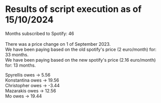 # Results of script execution as of 15/10/2024

Months subscribed to Spotify: 46 <br>
<br>
There was a price change on 1 of September 2023. <br>
We have been paying based on the old spotify's price (2 euro/month) for: 33 months.<br>
We have been paying based on the new spotify's price (2.16 euro/month) for: 13 months.<br>

Spyrellis  owes -> 5.56 <br>
Konstantina  owes -> 19.56 <br>
Christopher  owes -> -3.44 <br>
Mazarakis  owes -> 12.56 <br>
Mo  owes -> 19.44 <br>
